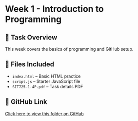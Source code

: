 # Week 1 - Introduction to Programming

## 🧾 Task Overview
This week covers the basics of programming and GitHub setup.

## 📁 Files Included
- `index.html` – Basic HTML practice
- `script.js` – Starter JavaScript file
- `SIT725-1.4P.pdf` – Task details PDF

## 🔗 GitHub Link
[Click here to view this folder on GitHub](https://github.com/aniraj2020/SIT725/tree/main/week1)
